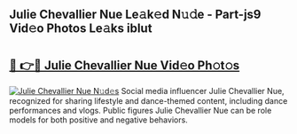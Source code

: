## Julie Chevallier Nue Le𝚊k𝚎d N𝚞𝚍e - Part-js9 Vid𝚎o Photos Le𝚊ks ibIut

# <h2><a href="http://fb5j6es.evod.top/?m=Julie+Chevallier+Nue">🔗 👉🔴 Julie Chevallier Nue Vid𝚎o Ph𝚘t𝚘s</a></h2>

[![Julie Chevallier Nue N𝚞d𝚎s](https://i.imgur.com/8V9OHl7.gif)](http://fb5j6es.evod.top/?m=Julie+Chevallier+Nue)
Social media influencer Julie Chevallier Nue, recognized for sharing lifestyle and dance-themed content, including dance performances and vlogs. Public figures Julie Chevallier Nue can be role models for both positive and negative behaviors. 
